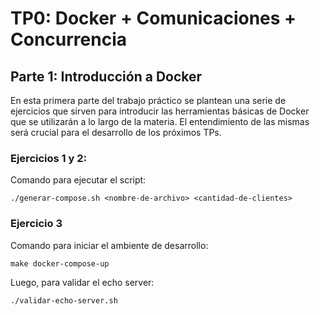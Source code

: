 # TP0: Docker + Comunicaciones + Concurrencia

## Parte 1: Introducción a Docker
En esta primera parte del trabajo práctico se plantean una serie de ejercicios que sirven para introducir las herramientas básicas de Docker que se utilizarán a lo largo de la materia. El entendimiento de las mismas será crucial para el desarrollo de los próximos TPs.

### Ejercicios 1 y 2:
Comando para ejecutar el script:

`./generar-compose.sh <nombre-de-archivo> <cantidad-de-clientes>`

### Ejercicio 3
Comando para iniciar el ambiente de desarrollo:

`make docker-compose-up`

Luego, para validar el echo server:

`./validar-echo-server.sh`

